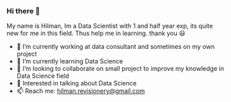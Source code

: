 ### Hi there 👋
My name is Hilman, Im a Data Scientist with 1 and half year exp, its quite new for me in this field. Thus help me in learning. thank you 😃 
<!-- **hilmandei/hilmandei** is a ✨ _special_ ✨ repository because its `README.md` (this file) appears on your GitHub profile. -->
- 🔭 I’m currently working at data consultant and sometimes on my own project 
- 🌱 I’m currently learning Data Science
- 👯 I’m looking to collaborate on small project to improve my knowledge in Data Science field
- 💬 Interested in talking about Data Science
- 📫 Reach me: hilman.revisionery@gmail.com

